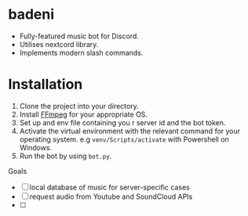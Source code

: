 # badeni
 - Fully-featured music bot for Discord. 
 - Utilises nextcord library.
 - Implements modern slash commands.

# Installation
1.  Clone the project into your  directory. 
2. Install [FFmpeg](https://ffmpeg.org/) for your appropriate OS. 
2. Set up  and env file containing you r server id and the bot token.
3. Activate the virtual environment with the relevant command for your operating system.
	e.g  `venv/Scripts/activate` with Powershell on Windows.
4. Run the bot by  using  `bot.py`.


Goals
 - [  ] local database of music for server-specific cases
 - [  ] request audio from Youtube and SoundCloud APIs
 - [  ] 
